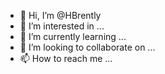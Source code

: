 - 👋 Hi, I’m @HBrently
- 👀 I’m interested in ...
- 🌱 I’m currently learning ...
- 💞️ I’m looking to collaborate on ...
- 📫 How to reach me ...

<!---
HBrently/HBrently is a ✨ special ✨ repository because its `README.md` (this file) appears on your GitHub profile.
You can click the Preview link to take a look at your changes.
--->
